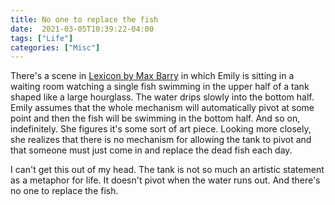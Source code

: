 ```yaml
---
title: No one to replace the fish
date:  2021-03-05T10:39:22-04:00
tags: ["Life"]
categories: ["Misc"]
---
```


There's a scene in [Lexicon by Max Barry](https://bookshop.org/books/lexicon-9780143125426/9780143125426) in which Emily is sitting in a waiting room watching a single fish swimming in the upper half of a tank shaped like a large hourglass. The water drips slowly into the bottom half. Emily assumes that the whole mechanism will automatically pivot at some point and then the fish will be swimming in the bottom half. And so on, indefinitely. She figures it's some sort of art piece. Looking more closely, she realizes that there is no mechanism for allowing the tank to pivot and that someone must just come in and replace the dead fish each day.

I can't get this out of my head. The tank is not so much an artistic statement as a metaphor for life. It doesn't pivot when the water runs out. And there's no one to replace the fish.

